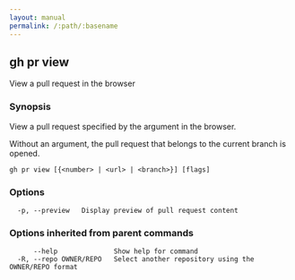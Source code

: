```yaml
---
layout: manual
permalink: /:path/:basename
---
```


## gh pr view

View a pull request in the browser

### Synopsis

View a pull request specified by the argument in the browser.

Without an argument, the pull request that belongs to the current
branch is opened.

```
gh pr view [{<number> | <url> | <branch>}] [flags]
```

### Options

```
  -p, --preview   Display preview of pull request content
```

### Options inherited from parent commands

```
      --help              Show help for command
  -R, --repo OWNER/REPO   Select another repository using the OWNER/REPO format
```

